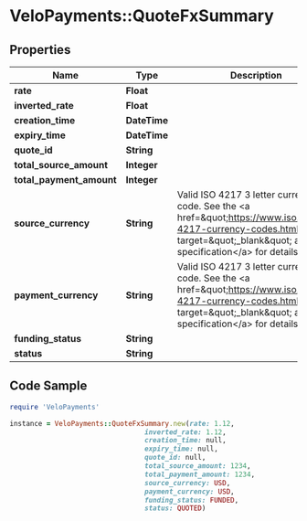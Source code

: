 # VeloPayments::QuoteFxSummary

## Properties

Name | Type | Description | Notes
------------ | ------------- | ------------- | -------------
**rate** | **Float** |  | 
**inverted_rate** | **Float** |  | [optional] 
**creation_time** | **DateTime** |  | 
**expiry_time** | **DateTime** |  | [optional] 
**quote_id** | **String** |  | 
**total_source_amount** | **Integer** |  | 
**total_payment_amount** | **Integer** |  | 
**source_currency** | **String** | Valid ISO 4217 3 letter currency code. See the &lt;a href&#x3D;\&quot;https://www.iso.org/iso-4217-currency-codes.html\&quot; target&#x3D;\&quot;_blank\&quot; a&gt;ISO specification&lt;/a&gt; for details. | 
**payment_currency** | **String** | Valid ISO 4217 3 letter currency code. See the &lt;a href&#x3D;\&quot;https://www.iso.org/iso-4217-currency-codes.html\&quot; target&#x3D;\&quot;_blank\&quot; a&gt;ISO specification&lt;/a&gt; for details. | 
**funding_status** | **String** |  | 
**status** | **String** |  | 

## Code Sample

```ruby
require 'VeloPayments'

instance = VeloPayments::QuoteFxSummary.new(rate: 1.12,
                                 inverted_rate: 1.12,
                                 creation_time: null,
                                 expiry_time: null,
                                 quote_id: null,
                                 total_source_amount: 1234,
                                 total_payment_amount: 1234,
                                 source_currency: USD,
                                 payment_currency: USD,
                                 funding_status: FUNDED,
                                 status: QUOTED)
```



